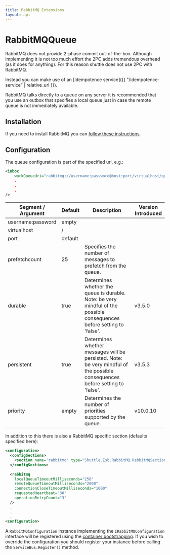 ```yaml
---
title: RabbitMQ Extensions
layout: api
---
```

# RabbitMQQueue

RabbitMQ does not provide 2-phase commit out-of-the-box.  Although implementing it is not too much effort the 2PC adds tremendous overhead (as it does for anything).  For this reason shuttle does not use 2PC with RabbitMQ.

Instead you can make use of an [idempotence service]({{ "/idempotence-service" | relative_url }}).

RabbitMQ talks directly to a queue on any server it is recommended that you use an outbox that specifies a local queue just in case the remote queue is not immediately available.

## Installation

If you need to install RabbitMQ you can <a target='_blank' href='https://www.rabbitmq.com/install-windows.html'>follow these instructions</a>.

## Configuration

The queue configuration is part of the specified uri, e.g.:

``` xml
<inbox
    workQueueUri="rabbitmq://username:password@host:port/virtualhost/queue?prefetchCount=25&amp;durable=true&amp;persistent=true"
    .
    .
    .
/>
```

| Segment / Argument | Default    | Description | Version Introduced |
| --- | --- | --- | --- |
| username:password     | empty|    | |
| virtualhost         | /    |    | |
| port                 | default    |    | |
| prefetchcount             | 25        | Specifies the number of messages to prefetch from the queue. | |
| durable             | true     | Determines whether the queue is durable.  Note: be very mindful of the possible consequences before setting to 'false'. | v3.5.0 |
| persistent             | true     | Determines whether messages will be persisted.  Note: be very mindful of the possible consequences before setting to 'false'. | v3.5.3 |
| priority             | empty     | Determines the number of priorities supported by the queue. | v10.0.10 |

In addition to this there is also a RabbitMQ specific section (defaults specified here):

``` xml
<configuration>
  <configSections>
    <section name='rabbitmq' type="Shuttle.Esb.RabbitMQ.RabbitMQSection, Shuttle.Esb.RabbitMQ"/>
  </configSections>
  
  <rabbitmq
    localQueueTimeoutMilliseconds="250"
    remoteQueueTimeoutMilliseconds="2000"
    connectionCloseTimeoutMilliseconds="1000"
    requestedHeartbeat="30"
    operationRetryCount="3"
  />
  .
  .
  .
<configuration>
```

A `RabbitMQConfiguration` instance implementing the `IRabbitMQConfiguration` interface will be registered using the [container bootstrapping](http://shuttle.github.io/shuttle-core/overview-container/#Bootstrapping).  If you wish to override the configuration you should register your instance before calling the `ServiceBus.Register()` method.
